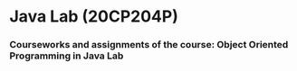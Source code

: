 # Java Lab (20CP204P)
### Courseworks and assignments of the course: **Object Oriented Programming in Java Lab**
